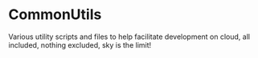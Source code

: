 # CommonUtils

Various utility scripts and files to help facilitate development on cloud, all included, nothing excluded, sky is the limit!
